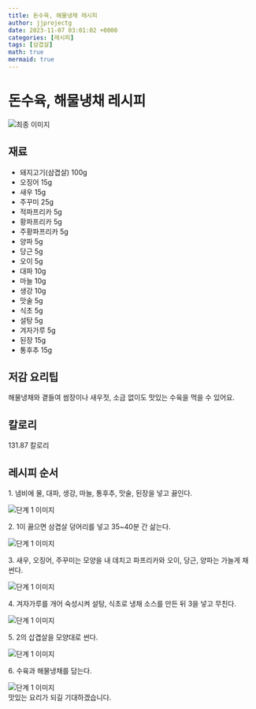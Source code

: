 ```yaml
---
title: 돈수육, 해물냉채 레시피
author: jjprojectg
date: 2023-11-07 03:01:02 +0000
categories: [레시피]
tags: [삼겹살]
math: true
mermaid: true
---
```

<meta name="og:type" content="website" />
<meta charset="UTF-8">
<div class="header">
<h1>돈수육, 해물냉채 레시피</h1>
</div>

<div class="container my-4">
<div class="row">
<div class="col-12 col-md-6">
<div class="recipe-image">
<img src="http://www.foodsafetykorea.go.kr/uploadimg/20190409/20190409052530_1554798330170.jpg" class="step-image" alt="최종 이미지">
</div>
</div>
<div class="col-12 col-md-6">
<div class="ingredients">
<h2>재료</h2>
<ul class='card'>
<li> 돼지고기(삼겹살) 100g </li>
<li>  오징어 15g </li>
<li>  새우 15g </li>
<li>  주꾸미 25g </li>
<li>  적파프리카 5g </li>
<li>  황파프리카 5g </li>
<li>  주황파프리카 5g </li>
<li>  양파 5g </li>
<li>  당근 5g </li>
<li>  오이 5g </li>
<li>  대파 10g </li>
<li>  마늘 10g </li>
<li>  생강 10g </li>
<li>  맛술 5g </li>
<li>  식초 5g </li>
<li>  설탕 5g </li>
<li>  겨자가루 5g </li>
<li>  된장 15g </li>
<li>  통후추 15g </li>

</ul>
</div>
</div>
<div class="col-12 col-md-6">
<div class="ingredients">
<h2>저감 요리팁</h2>
<div class='card'> 
<p >
해물냉채와 곁들여 쌈장이나 새우젓, 소금 없이도 맛있는 수육을 먹을 수 있어요.
</p>
</div>
</div>
<div class="ingredients">
<h2>칼로리</h2>
<div class='card'> 
<p>
131.87 칼로리
</p>
</div>
</div>
</div>
</div>

<h2 class="my-4">레시피 순서</h2>
<div class="card recipe-card">
<div class="card-body recipe-stesp">
<p class="card-text step-description">1. 냄비에 물, 대파, 생강, 마늘, 통후추, 맛술, 된장을 넣고 끓인다.</p>
<img src="http://www.foodsafetykorea.go.kr/uploadimg/20190409/20190409052605_1554798365688.jpg" alt="단계 1 이미지" class="step-image">
</div>
</div>

<div class="card recipe-card">
<div class="card-body recipe-stesp">
<p class="card-text step-description">2. 1이 끓으면 삼겹살 덩어리를 넣고 35~40분 간 삶는다.</p>
<img src="http://www.foodsafetykorea.go.kr/uploadimg/20190409/20190409052618_1554798378878.jpg" alt="단계 1 이미지" class="step-image">
</div>
</div>

<div class="card recipe-card">
<div class="card-body recipe-stesp">
<p class="card-text step-description">3. 새우, 오징어, 주꾸미는 모양을 내 데치고 파프리카와 오이, 당근, 양파는 가늘게 채 썬다.</p>
<img src="http://www.foodsafetykorea.go.kr/uploadimg/20190409/20190409052633_1554798393303.jpg" alt="단계 1 이미지" class="step-image">
</div>
</div>

<div class="card recipe-card">
<div class="card-body recipe-stesp">
<p class="card-text step-description">4. 겨자가루를 개어 숙성시켜 설탕, 식초로 냉채 소스를 만든 뒤 3을 넣고 무친다.</p>
<img src="http://www.foodsafetykorea.go.kr/uploadimg/20190409/20190409052654_1554798414893.jpg" alt="단계 1 이미지" class="step-image">
</div>
</div>

<div class="card recipe-card">
<div class="card-body recipe-stesp">
<p class="card-text step-description">5. 2의 삽겹살을 모양대로 썬다.</p>
<img src="http://www.foodsafetykorea.go.kr/uploadimg/20190409/20190409052710_1554798430448.jpg" alt="단계 1 이미지" class="step-image">
</div>
</div>

<div class="card recipe-card">
<div class="card-body recipe-stesp">
<p class="card-text step-description">6. 수육과 해물냉채를 담는다.</p>
<img src="http://www.foodsafetykorea.go.kr/uploadimg/20190409/20190409052727_1554798447774.jpg" alt="단계 1 이미지" class="step-image">
</div>
</div>


</div>
맛있는 요리가 되길 기대하겠습니다.
